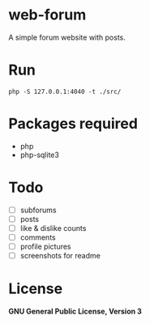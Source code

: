 # web-forum
A simple forum website with posts.

# Run
```php -S 127.0.0.1:4040 -t ./src/```

# Packages required
- php
- php-sqlite3

# Todo
- [ ] subforums
- [ ] posts
- [ ] like & dislike counts
- [ ] comments
- [ ] profile pictures
- [ ] screenshots for readme

# License
**GNU General Public License, Version 3**
